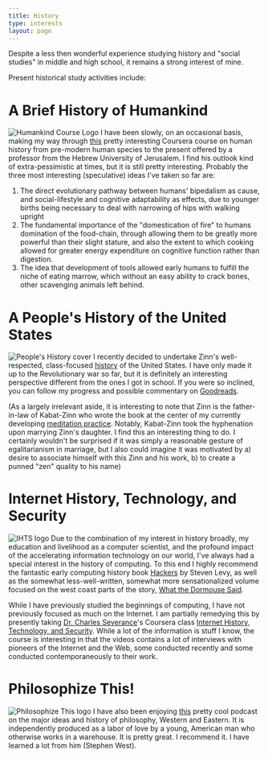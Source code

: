 ```yaml
---
title: History
type: interests
layout: page
---
```


Despite a less then wonderful experience studying history and "social studies" in middle and high school, it remains a strong interest of mine.

Present historical study activities include:

# A Brief History of Humankind
![Humankind Course Logo](http://coursera-course-photos.s3.amazonaws.com/b7/f1c2dd78e1eee4d1255aba2ac62bea/LOGO-hands-cave.jpg)
I have been slowly, on an occasional basis, making my way through [this](https://class.coursera.org/humankind-001) pretty interesting Coursera course on human history from pre-modern human species to the present offered by a professor from the Hebrew University of Jerusalem. I find his outlook kind of extra-pessimistic at times, but it is still pretty interesting. Probably the three most interesting (speculative) ideas I've taken so far are:

 1. The direct evolutionary pathway between humans' bipedalism as cause, and social-lifestyle and cognitive adaptability as effects, due to younger births being necessary to deal with narrowing of hips with walking upright
 2. The fundamental importance of the "domestication of fire" to humans domination of the food-chain, through allowing them to be greatly more powerful than their slight stature, and also the extent to which cooking allowed for greater energy expenditure on cognitive function rather than digestion.
 3. The idea that development of tools allowed early humans to fulfill the niche of eating  marrow, which without an easy ability to crack bones, other scavenging animals left behind.

# A People's History of the United States
![People's History cover](http://d202m5krfqbpi5.cloudfront.net/books/1386925427m/2767.jpg)
I recently decided to undertake Zinn's well-respected, class-focused [history](http://amzn.to/1h4H75K) of the United States. I have only made it up to the Revolutionary war so far, but it is definitely an interesting perspective different from the ones I got in school. If you were so inclined, you can follow my progress and possible commentary on [Goodreads](https://www.goodreads.com/user_status/list/6462390).

(As a largely irrelevant aside, it is interesting to note that Zinn is the father-in-law of Kabat-Zinn who wrote the book at the center of my currently developing [meditation practice](/meditation). Notably, Kabat-Zinn took the hyphenation upon marrying Zinn's daughter. I find this an interesting thing to do. I certainly wouldn't be surprised if it was simply a reasonable gesture of egalitarianism in marriage, but I also could imagine it was motivated by a) desire to associate himself with this Zinn and his work, b) to create a punned "zen" quality to his name)

# Internet History, Technology, and Security
![IHTS logo](https://s3.amazonaws.com/coursera/topics/insidetheinternet/small-icon.hover.png)
Due to the combination of my interest in history broadly, my education and livelihood as a computer scientist, and the profound impact of the accelerating information technology on our world, I've always had a special interest in the history of computing. To this end I highly recommend the fantastic early computing history book [Hackers](http://amzn.to/1fiihg7) by Steven Levy, as well as the somewhat less-well-written, somewhat more sensationalized volume focused on the west coast parts of the story, [What the Dormouse Said](http://amzn.to/1ip0ZkQ).

While I have previously studied the beginnings of computing, I have not previously focused as much on the Internet. I am partially remedying this by presently taking [Dr. Charles Severance](http://www.dr-chuck.com/)'s Coursera class [Internet History, Technology, and Security](https://class.coursera.org/insidetheinternet-005). While a lot of the information is stuff I know, the course is interesting in that the videos contains a lot of interviews with pioneers of the Internet and the Web, some conducted recently and some conducted contemporaneously to their work.

# Philosophize This!
![Philosophize This logo](http://a1.mzstatic.com/us/r30/Podcasts/v4/a3/b1/8b/a3b18bab-df30-8fde-2ceb-6682e93495aa/mza_9110574741201504367.170x170-75.jpg)
I have also been enjoying [this](http://stephenwestshow.net/philosophize-this/) pretty cool podcast on the major ideas and history of philosophy, Western and Eastern. It is independently produced as a labor of love by a young, American man who otherwise works in a warehouse. It is pretty great. I recommend it. I have learned a lot from him (Stephen West).
